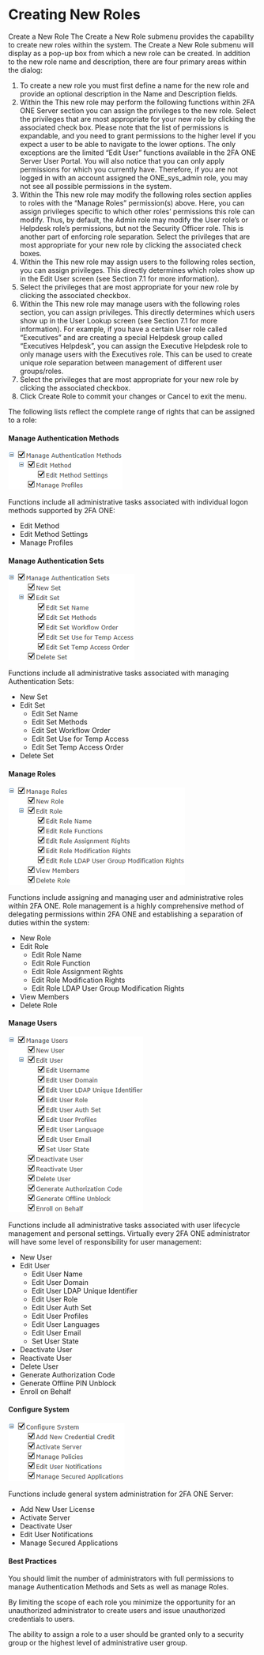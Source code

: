 # Creating New Roles

Create a New Role
The Create a New Role submenu provides the capability to create new roles within the system. The Create a New Role submenu will display as a pop-up box from which a new role can be created. In addition to the new role name and description, there are four primary areas within the dialog:
1.	To create a new role you must first define a name for the new role and provide an optional description in the Name and Description fields. 
2.	Within the This new role may perform the following functions within 2FA ONE Server section you can assign the privileges to the new role. Select the privileges that are most appropriate for your new role by clicking the associated check box. Please note that the list of permissions is expandable, and you need to grant permissions to the higher level if you expect a user to be able to navigate to the lower options. The only exceptions are the limited “Edit User” functions available in the 2FA ONE Server User
Portal. You will also notice that you can only apply permissions for which you currently have. Therefore, if you are not logged in with an account assigned the ONE_sys_admin role, you may not see all possible permissions in the system.
3.	Within the This new role may modify the following roles section applies to roles with the “Manage Roles” permission(s) above. Here, you can assign privileges specific to which other roles’ permissions this role can modify. Thus, by default, the Admin role may modify the User role’s or Helpdesk role’s
permissions, but not the Security Officer role. This is another part of enforcing role separation.
Select the privileges that are most appropriate for your new role by clicking the associated check boxes.
4.	Within the This new role may assign users to the following roles section, you can assign privileges.
This directly determines which roles show up in the Edit User screen (see Section 7.1 for more information).
5.	Select the privileges that are most appropriate for your new role by clicking the associated checkbox.
6.	Within the This new role may manage users with the following roles section, you can assign
privileges. This directly determines which users show up in the User Lookup screen (see Section 7.1 for more information). For example, if you have a certain User role called “Executives” and are creating a special Helpdesk group called “Executives Helpdesk”, you can assign the Executive Helpdesk role to only manage users with the Executives role. This can be used to create unique role separation between management of different user groups/roles. 
7.	Select the privileges that are most appropriate for your new role by clicking the associated checkbox.
8.	Click Create Role to commit your changes or Cancel to exit the menu. 

The following lists reflect the complete range of rights that can be assigned to a role:

#### Manage Authentication Methods

![Role Methods](images/roleManageMethods.png)

Functions include all administrative tasks associated with individual logon methods supported by 2FA ONE:

* Edit Method
* Edit Method Settings
* Manage Profiles



#### Manage Authentication Sets

![Role Sets](images/roleManageSets.png)

Functions include all administrative tasks associated with managing Authentication Sets:

* New Set
* Edit Set
  * Edit Set Name
  * Edit Set Methods
  * Edit Set Workflow Order
  * Edit Set Use for Temp Access
  * Edit Set Temp Access Order
* Delete Set



#### Manage Roles

![Role Roles](images/roleManageRoles.png)

Functions include assigning and managing user and administrative roles within 2FA ONE. Role management is a highly comprehensive method of delegating permissions within 2FA ONE and establishing a separation of duties within the system:

* New Role
* Edit Role
  * Edit Role Name
  * Edit Role Function
  * Edit Role Assignment Rights
  * Edit Role Modification Rights
  * Edit Role LDAP User Group Modification Rights
* View Members
* Delete Role



#### Manage Users

![Role Users](images/roleManageUsers.png)

Functions include all administrative tasks associated with user lifecycle management and personal settings. Virtually every 2FA ONE administrator will have some level of responsibility for user management:

* New User
* Edit User
  * Edit User Name
  * Edit User Domain
  * Edit User LDAP Unique Identifier
  * Edit User Role
  * Edit User Auth Set
  * Edit User Profiles
  * Edit User Languages
  * Edit User Email
  * Set User State
* Deactivate User
* Reactivate User
* Delete User
* Generate Authorization Code
* Generate Offline PIN Unblock
* Enroll on Behalf



#### Configure System

![Role Configure](images/roleManageConfigure.png)

Functions include general system administration for 2FA ONE Server:

* Add New User License
* Activate Server
* Deactivate User
* Edit User Notifications
* Manage Secured Applications



#### Best Practices
You should limit the number of administrators with full permissions to manage Authentication Methods and Sets as well as manage Roles. 

By limiting the scope of each role you minimize the opportunity for
an unauthorized administrator to create users and issue unauthorized credentials to users. 

The ability to assign a role to a user should be granted only to a security group or the highest level of administrative user group.

